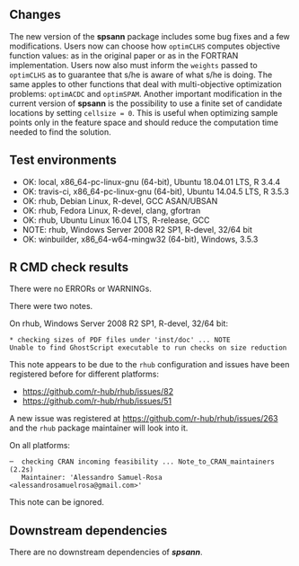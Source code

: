 ## Changes

The new version of the __spsann__ package includes some bug fixes and a few modifications. Users now can 
choose how `optimCLHS` computes objective function values: as in the original paper or as in the FORTRAN 
implementation. Users now also must inform the `weights` passed to `optimCLHS` as to guarantee that s/he is 
aware of what s/he is doing. The same apples to other functions that deal with multi-objective optimization 
problems: `optimACDC` and `optimSPAM`. Another important modification in the current version of __spsann__ is 
the possibility to use a finite set of candidate locations by setting `cellsize = 0`. This is useful when 
optimizing sample points only in the feature space and should reduce the computation time needed to find the
solution.

## Test environments

* OK: local, x86_64-pc-linux-gnu (64-bit), Ubuntu 18.04.01 LTS, R 3.4.4
* OK: travis-ci, x86_64-pc-linux-gnu (64-bit), Ubuntu 14.04.5 LTS, R 3.5.3
* OK: rhub, Debian Linux, R-devel, GCC ASAN/UBSAN
* OK: rhub, Fedora Linux, R-devel, clang, gfortran
* OK: rhub, Ubuntu Linux 16.04 LTS, R-release, GCC
* NOTE: rhub, Windows Server 2008 R2 SP1, R-devel, 32/64 bit
* OK: winbuilder, x86_64-w64-mingw32 (64-bit), Windows, 3.5.3


## R CMD check results

There were no ERRORs or WARNINGs.

There were two notes.

On rhub, Windows Server 2008 R2 SP1, R-devel, 32/64 bit:

```
* checking sizes of PDF files under 'inst/doc' ... NOTE
Unable to find GhostScript executable to run checks on size reduction
```

This note appears to be due to the `rhub` configuration and issues have been registered before for different
platforms:

* https://github.com/r-hub/rhub/issues/82
* https://github.com/r-hub/rhub/issues/51

A new issue was registered at https://github.com/r-hub/rhub/issues/263 and the `rhub` package maintainer will
look into it.

On all platforms:

```
─  checking CRAN incoming feasibility ... Note_to_CRAN_maintainers (2.2s)
   Maintainer: 'Alessandro Samuel-Rosa <alessandrosamuelrosa@gmail.com>'
```

This note can be ignored.

## Downstream dependencies

There are no downstream dependencies of ***spsann***.
